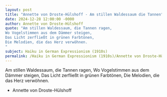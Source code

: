 ```yaml
---
layout: post
title: "Annette von Droste-Hülshoff - Am stillen Waldessaum die Tannen"
date: 2024-12-28 12:00:00 -0000
author: Annette von Droste-Hülshoff
quote: "Am stillen Waldessaum, die Tannen ragen,
Wo Vogelstimmen aus dem Dämmer steigen,
Das Licht zerfließt in grünen Farbtönen,
Die Melodien, die das Herz verwöhnen.
"
subject: Haiku in German Expressionism (1910s)
permalink: /Haiku in German Expressionism (1910s)/Annette von Droste-Hülshoff/Annette von Droste-Hülshoff - Am stillen Waldessaum die Tannen
---
```


Am stillen Waldessaum, die Tannen ragen,
Wo Vogelstimmen aus dem Dämmer steigen,
Das Licht zerfließt in grünen Farbtönen,
Die Melodien, die das Herz verwöhnen.


- Annette von Droste-Hülshoff
